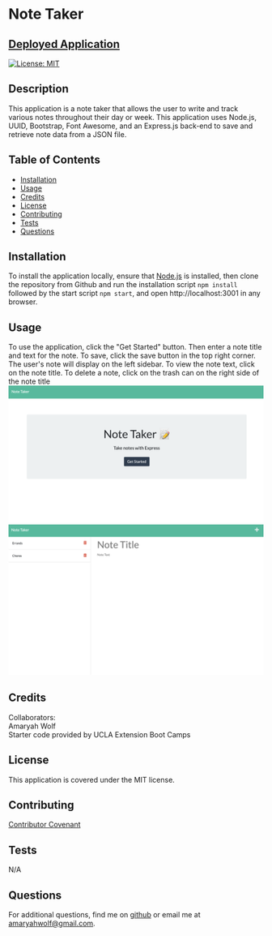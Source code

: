 # Note Taker

## [Deployed Application](https://note-taker-akw.herokuapp.com/)
 
[![License: MIT](https://img.shields.io/badge/License-MIT-yellow.svg)](https://opensource.org/licenses/MIT)

## Description
This application is a note taker that allows the user to write and track various notes throughout their day or week. This application uses Node.js, UUID, Bootstrap, Font Awesome, and an Express.js back-end to save and retrieve note data from a JSON file.

## Table of Contents
- [Installation](#installation)
- [Usage](#usage)
- [Credits](#credits)
- [License](#license)
- [Contributing](#contributing)
- [Tests](#tests)
- [Questions](#questions)

## Installation
To install the application locally, ensure that [Node.js](https://nodejs.org/en/download/) is installed, then clone the repository from Github and run the installation script ```npm install``` followed by the start script ```npm start```, and open http://localhost:3001 in any browser.

## Usage
To use the application, click the "Get Started" button. Then enter a note title and text for the note. To save, click the save button in the top right corner. The user's note will display on the left sidebar. To view the note text, click on the note title. To delete a note, click on the trash can on the right side of the note title
![Screenshot of application](./public/assets/images/note-taker-screenshot1.png)
![Screenshot of application](./public/assets/images/note-taker-screenshot2.png)

## Credits
Collaborators: <br>
Amaryah Wolf <br>
Starter code provided by UCLA Extension Boot Camps

## License
This application is covered under the MIT license.

## Contributing
[Contributor Covenant](https://www.contributor-covenant.org/version/2/1/code_of_conduct/)

## Tests
N/A

## Questions
For additional questions, find me on [github](https://github.com/amaryahwolf) or email me at amaryahwolf@gmail.com.
